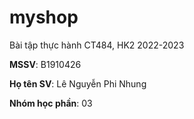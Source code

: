 # myshop

Bài tập thực hành CT484, HK2 2022-2023

**MSSV**: B1910426

**Họ tên SV**: Lê Nguyễn Phi Nhung

**Nhóm học phần**: 03
